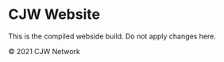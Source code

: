 # CJW Website

This is the compiled webside build. Do not apply changes here.

&copy; 2021 CJW Network
